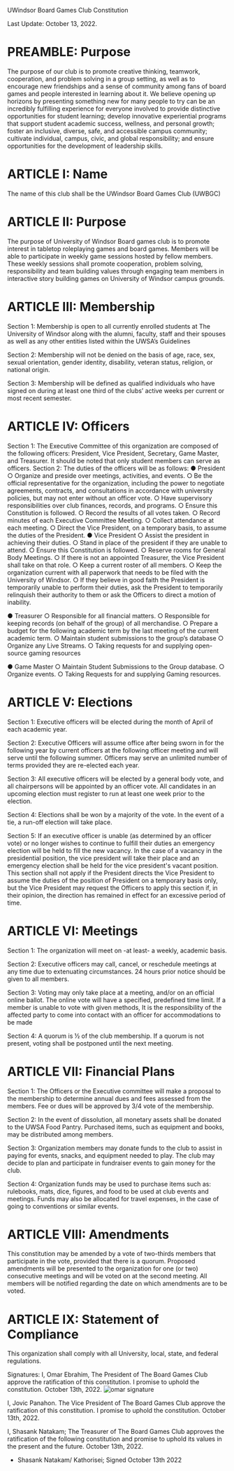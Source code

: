 UWindsor Board Games Club Constitution

Last Update: October 13, 2022.
 
# PREAMBLE: Purpose
 
The purpose of our club is to promote creative thinking, teamwork, cooperation, and problem solving in a group setting, as well as to encourage new friendships and a sense of community among fans of board games and people interested in learning about it. We believe opening up horizons by presenting something new for many people to try can be an incredibly fulfilling experience for everyone involved to provide distinctive opportunities for student learning; develop innovative experiential programs that support student academic success, wellness, and personal growth; foster an inclusive, diverse, safe, and accessible campus community; cultivate individual, campus, civic, and global responsibility; and ensure opportunities for the development of leadership skills.
 

# ARTICLE I: Name
 
The name of this club shall be the UWindsor Board Games Club (UWBGC)
 
# ARTICLE II: Purpose
 
The purpose of University of Windsor Board games club is to promote interest in tabletop roleplaying games and board games. Members will be able to participate in weekly game sessions hosted by fellow members. These weekly sessions shall promote cooperation, problem solving, responsibility and team building values through engaging team members in interactive story building games on University of Windsor campus grounds.
 

# ARTICLE III: Membership
 
Section 1: 	Membership is open to all currently enrolled students at The University of Windsor along with the alumni, faculty, staff and their spouses as well as any other entities listed within the UWSA’s Guidelines
 
Section 2: 	Membership will not be denied on the basis of age, race, sex, sexual orientation, gender identity, disability, veteran status, religion, or national origin.
 
Section 3: 	Membership will be defined as qualified individuals who have signed on during at least one third of the clubs’ active weeks per current or most recent semester.
 

# ARTICLE IV: Officers
 
Section 1: 	The Executive Committee of this organization are composed of the following officers: President, Vice President, Secretary, Game Master, and Treasurer. It should be noted that only student members can serve as officers.
Section 2: 	The duties of the officers will be as follows:
● 	President
○ 	Organize and preside over meetings, activities, and events.
○ 	Be the official representative for the organization, including the power to negotiate agreements, contracts, and consultations in accordance with university policies, but may not enter without an officer vote.
○ 	Have supervisory responsibilities over club finances, records, and programs.
○ 	Ensure this Constitution is followed.
○ 	Record the results of all votes taken.
○ 	Record minutes of each Executive Committee Meeting.
○ 	Collect attendance at each meeting.
○	Direct the Vice President, on a temporary basis, to assume the duties of the President.
● 	Vice President
○ 	Assist the president in achieving their duties.
○ 	Stand in place of the president if they are unable to attend.
○ 	Ensure this Constitution is followed.
○ 	Reserve rooms for General Body Meetings.
○ 	If there is not an appointed Treasurer, the Vice President shall take on that role. 
○ 	Keep a current roster of all members.
○ 	Keep the organization current with all paperwork that needs to be filed with the University of Windsor.
○	If they believe in good faith the President is temporarily unable to perform their duties, ask the President to temporarily relinquish their authority to them or ask the Officers to direct a motion of inability. 
 
 
● 	Treasurer
○ 	Responsible for all financial matters.
○ 	Responsible for keeping records (on behalf of the group) of all merchandise.
○ 	Prepare a budget for the following academic term by the last meeting of the current academic term.
○ 	Maintain student submissions to the group’s database
○ 	Organize any Live Streams.
○ 	Taking requests for and supplying open-source gaming resources
 
● 	Game Master
○ 	Maintain Student Submissions to the Group database.
○ 	Organize events.
○ 	Taking Requests for and supplying Gaming resources.
 

# ARTICLE V: Elections 
 
Section 1: 	Executive officers will be elected during the month of April of each academic year.
 
Section 2: 	Executive Officers will assume office after being sworn in for the following year by current officers at the following officer meeting and will serve until the following summer. Officers may serve an unlimited number of terms provided they are re-elected each year.
 
Section 3: 	All executive officers will be elected by a general body vote, and all chairpersons will be appointed by an officer vote. All candidates in an upcoming election must register to run at least one week prior to the election.
 
Section 4: 	Elections shall be won by a majority of the vote. In the event of a tie, a run-off election will take place.
 
Section 5: 	If an executive officer is unable (as determined by an officer vote) or no longer wishes to continue to fulfill their duties an emergency election will be held to fill the new vacancy. In the case of a vacancy in the presidential position, the vice president will take their place and an emergency election shall be held for the vice president's vacant position. This section shall not apply if the President directs the Vice President to assume the duties of the position of President on a temporary basis only, but the Vice President may request the Officers to apply this section if, in their opinion, the direction has remained in effect for an excessive period of time. 


# ARTICLE VI: Meetings
 
Section 1: 	The organization will meet on -at least- a weekly, academic basis.
 
Section 2: 	Executive officers may call, cancel, or reschedule meetings at any time due to extenuating circumstances. 24 hours prior notice should be given to all members.
 
Section 3: 	Voting may only take place at a meeting, and/or on an official online ballot.  The online vote will have a specified, predefined time limit. If a member is unable to vote with given methods, It is the responsibility of the affected party to come into contact with an officer for accommodations to be made
 
Section 4: 	A quorum is ½ of the club membership. If a quorum is not present, voting shall be postponed until the next meeting.


# ARTICLE VII: Financial Plans
 
Section 1: 	The Officers or the Executive committee will make a proposal to the membership to determine annual dues and fees assessed from the members. Fee or dues will be approved by 3/4 vote of the membership.
 
Section 2: 	In the event of dissolution, all monetary assets shall be donated to the UWSA Food Pantry. Purchased items, such as equipment and books, may be distributed among members.
 
Section 3: 	Organization members may donate funds to the club to assist in paying for      events, snacks, and equipment needed to play. The club may decide to plan and participate in fundraiser events to gain money for the club.
 
Section 4: 	Organization funds may be used to purchase items such as: rulebooks, mats, dice, figures, and food to be used at club events and meetings. Funds may also be allocated for travel expenses, in the case of going to conventions or similar events.


# ARTICLE VIII: Amendments
 
This constitution may be amended by a vote of two-thirds members that participate in the vote, provided that there is a quorum. Proposed amendments will be presented to the organization for one (or two) consecutive meetings and will be voted on at the second meeting. All members will be notified regarding the date on which amendments are to be voted. 


# ARTICLE IX: Statement of Compliance
 
This organization shall comply with all University, local, state, and federal regulations.

Signatures:
I, Omar Ebrahim, The President of The Board Games Club approve the ratification of this constitution. I promise to uphold the constitution. October 13th, 2022.
![omar signature]()

I, Jovic Panahon. The Vice President of The Board Games Club approve the ratification of this constitution. I promise to uphold the constitution. October 13th, 2022.

I, Shasank Natakam; The Treasurer of The Board Games Club approves the ratification of the following constitution and promise to uphold its values in the present and the future. October 13th, 2022.
- Shasank Natakam/ Kathorisei; Signed October 13th 2022



